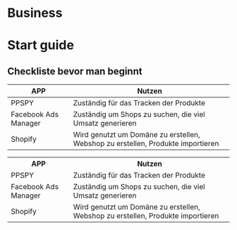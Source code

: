 # Business
# Start guide
## Checkliste bevor man beginnt

|APP                        | Nutzen                                                                           
|---------------------------|-----------------------------------------------------------------------------------
|  PPSPY                    | Zuständig für das Tracken der Produkte                                           
|Facebook Ads Manager       | Zuständig um Shops zu suchen, die viel Umsatz generieren                         
|Shopify                    | Wird genutzt um Domäne zu erstellen, Webshop zu erstellen, Produkte importieren  

<table>
  <tr>
    <th>APP</th>
    <th>Nutzen</th>
  </tr>
  <tr>
    <td>PPSPY</td>
    <td>Zuständig für das Tracken der Produkte </td>
   </tr>
   <tr>
     <td>Facebook Ads Manager</td>
     <td>Zuständig um Shops zu suchen, die viel Umsatz generieren</td>
   </tr>
     <tr>
     <td>Shopify</td>
     <td>Wird genutzt um Domäne zu erstellen, Webshop zu erstellen, Produkte importieren </td>
   </tr>
</table>

##